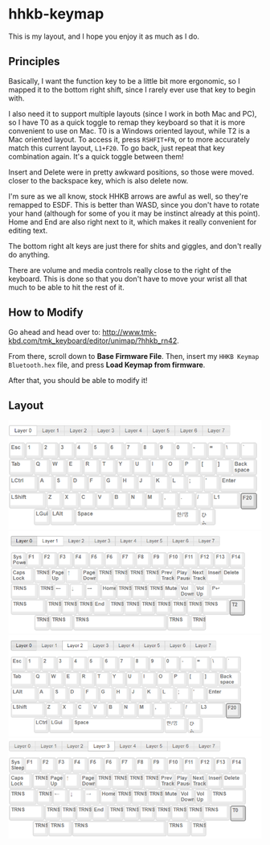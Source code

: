 # hhkb-keymap

This is my layout, and I hope you enjoy it as much as I do.

## Principles
Basically, I want the function key to be a little bit more ergonomic, so I mapped it to the bottom right shift, since I rarely ever use that key to begin with.

I also need it to support multiple layouts (since I work in both Mac and PC), so I have T0 as a quick toggle to remap they keyboard so that it is more convenient to use on Mac. T0 is a Windows oriented layout, while T2 is a Mac oriented layout. To access it, press `RSHFIT+FN`, or to more accurately match this current layout, `L1+F20`. To go back, just repeat that key combination again. It's a quick toggle between them!

Insert and Delete were in pretty awkward positions, so those were moved. closer to the backspace key, which is also delete now.

I'm sure as we all know, stock HHKB arrows are awful as well, so they're remapped to ESDF. This is better than WASD, since you don't have to rotate your hand (although for some of you it may be instinct already at this point). Home and End are also right next to it, which makes it really convenient for editing text.

The bottom right alt keys are just there for shits and giggles, and don't really do anything.

There are volume and media controls really close to the right of the keyboard. This is done so that you don't have to move your wrist all that much to be able to hit the rest of it.

## How to Modify

Go ahead and head over to: http://www.tmk-kbd.com/tmk_keyboard/editor/unimap/?hhkb_rn42.

From there, scroll down to **Base Firmware File**. Then, insert my `HHKB Keymap Bluetooth.hex` file, and press **Load Keymap from firmware**. 

After that, you should be able to modify it!

## Layout

![layer0](/images/layer0.png)
![layer1](/images/layer1.png)
![layer2](/images/layer2.png)
![layer2](/images/layer3.png)
